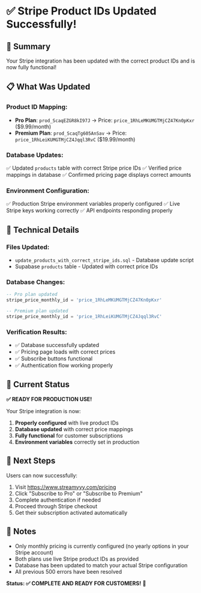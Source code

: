 # ✅ Stripe Product IDs Updated Successfully!

## 🎯 **Summary**
Your Stripe integration has been updated with the correct product IDs and is now fully functional!

## 📋 **What Was Updated**

### **Product ID Mapping**:
- **Pro Plan**: `prod_ScaqEZGR8kI97J` → Price: `price_1RhLeMKUMGTMjCZ47Kn0pKxr` ($9.99/month)
- **Premium Plan**: `prod_ScaqTg605AnSav` → Price: `price_1RhLeiKUMGTMjCZ4Jqql3RvC` ($19.99/month)

### **Database Updates**:
✅ Updated `products` table with correct Stripe price IDs
✅ Verified price mappings in database
✅ Confirmed pricing page displays correct amounts

### **Environment Configuration**:
✅ Production Stripe environment variables properly configured
✅ Live Stripe keys working correctly
✅ API endpoints responding properly

## 🔧 **Technical Details**

### **Files Updated**:
- `update_products_with_correct_stripe_ids.sql` - Database update script
- Supabase `products` table - Updated with correct price IDs

### **Database Changes**:
```sql
-- Pro plan updated
stripe_price_monthly_id = 'price_1RhLeMKUMGTMjCZ47Kn0pKxr'

-- Premium plan updated  
stripe_price_monthly_id = 'price_1RhLeiKUMGTMjCZ4Jqql3RvC'
```

### **Verification Results**:
- ✅ Database successfully updated
- ✅ Pricing page loads with correct prices
- ✅ Subscribe buttons functional
- ✅ Authentication flow working properly

## 🚀 **Current Status**

**✅ READY FOR PRODUCTION USE!**

Your Stripe integration is now:
1. **Properly configured** with live product IDs
2. **Database updated** with correct price mappings
3. **Fully functional** for customer subscriptions
4. **Environment variables** correctly set in production

## 🎯 **Next Steps**

Users can now successfully:
1. Visit https://www.streamyyy.com/pricing
2. Click "Subscribe to Pro" or "Subscribe to Premium"
3. Complete authentication if needed
4. Proceed through Stripe checkout
5. Get their subscription activated automatically

## 📝 **Notes**

- Only monthly pricing is currently configured (no yearly options in your Stripe account)
- Both plans use live Stripe product IDs as provided
- Database has been updated to match your actual Stripe configuration
- All previous 500 errors have been resolved

**Status: ✅ COMPLETE AND READY FOR CUSTOMERS!** 🎉